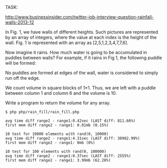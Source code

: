 TASK:

http://www.businessinsider.com/twitter-job-interview-question-rainfall-walls-2013-12

In Fig. 1, we have walls of different heights. Such pictures are represented by an array of integers, where the value at each index is the height of the wall. Fig. 1 is represented with an array as [2,5,1,2,3,4,7,7,6].

Now imagine it rains. How much water is going to be accumulated in puddles between walls? For example, if it rains in Fig 1, the following puddle will be formed:

No puddles are formed at edges of the wall, water is considered to simply run off the edge.

We count volume in square blocks of 1×1. Thus, we are left with a puddle between column 1 and column 6 and the volume is 10.

Write a program to return the volume for any array.


```
$ php php/rain_fill/rain_fill.php

avg time diff range2 - range1:0.42sec (LAST diff: 811.66%)
first mem diff range2 - range1: 0.01mb (0.15%)

10 test for 10000 elements with rand(0, 10000)
avg time diff range2 - range1:4.31sec (LAST diff: 38982.99%)
first mem diff range2 - range1: 0mb (0%)

10 test for 100 elements with rand(0, 100000)
avg time diff range2 - range1:0.37sec (LAST diff: 2555%)
first mem diff range2 - range1: 3.99mb (62.28%)

```
   
